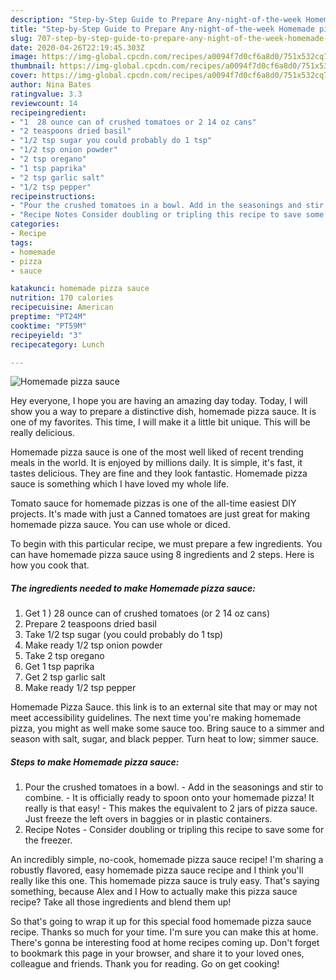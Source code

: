 ```yaml
---
description: "Step-by-Step Guide to Prepare Any-night-of-the-week Homemade pizza sauce"
title: "Step-by-Step Guide to Prepare Any-night-of-the-week Homemade pizza sauce"
slug: 707-step-by-step-guide-to-prepare-any-night-of-the-week-homemade-pizza-sauce
date: 2020-04-26T22:19:45.303Z
image: https://img-global.cpcdn.com/recipes/a0094f7d0cf6a8d0/751x532cq70/homemade-pizza-sauce-recipe-main-photo.jpg
thumbnail: https://img-global.cpcdn.com/recipes/a0094f7d0cf6a8d0/751x532cq70/homemade-pizza-sauce-recipe-main-photo.jpg
cover: https://img-global.cpcdn.com/recipes/a0094f7d0cf6a8d0/751x532cq70/homemade-pizza-sauce-recipe-main-photo.jpg
author: Nina Bates
ratingvalue: 3.3
reviewcount: 14
recipeingredient:
- "1  28 ounce can of crushed tomatoes or 2 14 oz cans"
- "2 teaspoons dried basil"
- "1/2 tsp sugar you could probably do 1 tsp"
- "1/2 tsp onion powder"
- "2 tsp oregano"
- "1 tsp paprika"
- "2 tsp garlic salt"
- "1/2 tsp pepper"
recipeinstructions:
- "Pour the crushed tomatoes in a bowl. Add in the seasonings and stir to combine. It is officially ready to spoon onto your homemade pizza! It really is that easy! This makes the equivalent to 2 jars of pizza sauce. Just freeze the left overs in baggies or in plastic containers."
- "Recipe Notes Consider doubling or tripling this recipe to save some for the freezer."
categories:
- Recipe
tags:
- homemade
- pizza
- sauce

katakunci: homemade pizza sauce 
nutrition: 170 calories
recipecuisine: American
preptime: "PT24M"
cooktime: "PT59M"
recipeyield: "3"
recipecategory: Lunch

---
```



![Homemade pizza sauce](https://img-global.cpcdn.com/recipes/a0094f7d0cf6a8d0/751x532cq70/homemade-pizza-sauce-recipe-main-photo.jpg)

Hey everyone, I hope you are having an amazing day today. Today, I will show you a way to prepare a distinctive dish, homemade pizza sauce. It is one of my favorites. This time, I will make it a little bit unique. This will be really delicious.

Homemade pizza sauce is one of the most well liked of recent trending meals in the world. It is enjoyed by millions daily. It is simple, it's fast, it tastes delicious. They are fine and they look fantastic. Homemade pizza sauce is something which I have loved my whole life.

Tomato sauce for homemade pizzas is one of the all-time easiest DIY projects. It&#39;s made with just a Canned tomatoes are just great for making homemade pizza sauce. You can use whole or diced.


To begin with this particular recipe, we must prepare a few ingredients. You can have homemade pizza sauce using 8 ingredients and 2 steps. Here is how you cook that.

<!--inarticleads1-->

##### The ingredients needed to make Homemade pizza sauce:

1. Get 1 ) 28 ounce can of crushed tomatoes (or 2 14 oz cans)
1. Prepare 2 teaspoons dried basil
1. Take 1/2 tsp sugar (you could probably do 1 tsp)
1. Make ready 1/2 tsp onion powder
1. Take 2 tsp oregano
1. Get 1 tsp paprika
1. Get 2 tsp garlic salt
1. Make ready 1/2 tsp pepper


Homemade Pizza Sauce. this link is to an external site that may or may not meet accessibility guidelines. The next time you&#39;re making homemade pizza, you might as well make some sauce too. Bring sauce to a simmer and season with salt, sugar, and black pepper. Turn heat to low; simmer sauce. 

<!--inarticleads2-->

##### Steps to make Homemade pizza sauce:

1. Pour the crushed tomatoes in a bowl. - Add in the seasonings and stir to combine. - It is officially ready to spoon onto your homemade pizza! It really is that easy! - This makes the equivalent to 2 jars of pizza sauce. Just freeze the left overs in baggies or in plastic containers.
1. Recipe Notes - Consider doubling or tripling this recipe to save some for the freezer.


An incredibly simple, no-cook, homemade pizza sauce recipe! I&#39;m sharing a robustly flavored, easy homemade pizza sauce recipe and I think you&#39;ll really like this one. This homemade pizza sauce is truly easy. That&#39;s saying something, because Alex and I How to actually make this pizza sauce recipe? Take all those ingredients and blend them up! 

So that's going to wrap it up for this special food homemade pizza sauce recipe. Thanks so much for your time. I'm sure you can make this at home. There's gonna be interesting food at home recipes coming up. Don't forget to bookmark this page in your browser, and share it to your loved ones, colleague and friends. Thank you for reading. Go on get cooking!
